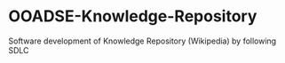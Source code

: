 # OOADSE-Knowledge-Repository
Software development of Knowledge Repository (Wikipedia) by following SDLC
